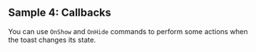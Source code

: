 ## Sample 4: Callbacks

You can use `OnShow` and `OnHide` commands to perform some actions when the toast changes its state.
